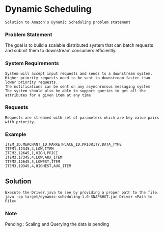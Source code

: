 # Dynamic Scheduling
    Solution to Amazon's Dynamic Scheduling problem statement

### Problem Statement
The goal is to build a scalable distributed system that can batch requests and submit them to downstream consumers efficiently.
### System Requirements
    System will accept input requests and sends to a downstream system.
    Higher priority requests need to be sent to downstream faster than lower priority requests.
    The notifications can be sent on any asynchronous messaging system
    The system should also be able to support queries to get all the attributes for a given item at any time
### Requests
    Requests are streamed with set of parameters which are key value pairs with priority.
### Example
    ITEM_ID,MERCHANT_ID,MARKETPLACE_ID,PRIORITY,DATA_TYPE
    ITEM1,12345,4,LOW,ITEM
    ITEM2,12645,1,HIGH,PRICE
    ITEM3,17345,4,LOW,AUX_ITEM
    ITEM2,12645,5,LOWEST,ITEM
    ITEM3,19345,4,HIGHEST,AUX_ITEM

## Solution
    Execute the Driver.java to see by providing a proper path to the file. 
    java -cp target/dynamic-scheduling-1.0-SNAPSHOT.jar Driver <Path to File> 
    
### Note
Pending : Scaling and Querying the data is pending